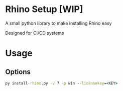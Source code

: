# Rhino Setup [WIP]
A small python library to make installing Rhino easy

Designed for CI/CD systems

# Usage
## Options

``` cmd
py install-rhino.py -v 7 -p win --licensekey=<KEY>
```
